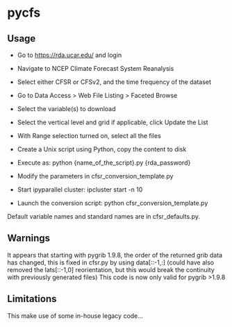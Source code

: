 # pycfs

## Usage

- Go to https://rda.ucar.edu/ and login
- Navigate to NCEP Climate Forecast System Reanalysis
- Select either CFSR or CFSv2, and the time frequency of the dataset
- Go to Data Access > Web File Listing > Faceted Browse
- Select the variable(s) to download
- Select the vertical level and grid if applicable, click Update the List
- With Range selection turned on, select all the files
- Create a Unix script using Python, copy the content to disk
- Execute as: python {name_of_the_script}.py {rda_password}

- Modify the parameters in cfsr_conversion_template.py
- Start ipyparallel cluster: ipcluster start -n 10
- Launch the conversion script: python cfsr_conversion_template.py

Default variable names and standard names are in cfsr_defaults.py.

## Warnings

It appears that starting with pygrib 1.9.8, the order of the returned
grib data has changed, this is fixed in cfsr.py by using data[::-1,:]
(could have also removed the lats[::-1,0] reorientation, but this would
break the continuity with previously generated files)
This code is now only valid for pygrib >1.9.8

## Limitations

This make use of some in-house legacy code...
